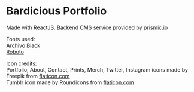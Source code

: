 # Bardicious Portfolio

Made with ReactJS. Backend CMS service provided by [prismic.io](https://www.prismic.io)

Fonts used:<br>
[Archivo Black](https://fonts.google.com/specimen/Archivo+Black)</br>
[Roboto](https://fonts.google.com/specimen/Roboto?query=roboto)

Icon credits:<br>
Portfolio, About, Contact, Prints, Merch, Twitter, Instagram icons made by Freepik from [flaticon.com](www.flaticon.com)<br/>
Tumblr icon made by Roundicons from [flaticon.com](www.flaticon.com)
